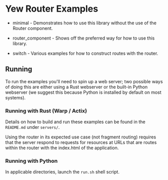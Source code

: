 # Yew Router Examples
- minimal - Demonstrates how to use this library without the use of the Router component.
- router_component - Shows off the preferred way for how to use this library.

- switch - Various examples for how to construct routes with the router.

## Running

To run the examples you'll need to spin up a web server; two possible ways of doing this are either using a Rust webserver or the built-in Python webserver (we suggest this because Python is installed by default on most systems).

### Running with Rust (Warp / Actix)
Details on how to build and run these examples can be found in the `README.md` under `servers/`.

Using the router in its expected use case (not fragment routing) requires that the server respond to requests for
resources at URLs that are routes within the router with the index.html of the application.

### Running with Python
In applicable directories, launch the `run.sh` shell script.
